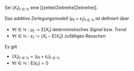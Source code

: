 Sei $(X_t)_{t \in \mathbb{N}}$ eine [[zettel/Zeitreihe|Zeitreihe]].

Das *additive Zerlegungsmodell* $(\mu_t + \varepsilon_t)_{t \in \mathbb{N}}$ ist definiert über
- $\forall t \in \mathbb{N} : \mu_t := \text{E}[X_t]$ deterministisches *Signal* bzw. *Trend*
- $\forall t \in \mathbb{N} : \varepsilon_t := (X_t - \text{E}[X_t])$ zufälliges *Rauschen*

Es gilt
- $(X_t)_{t \in \mathbb{N}} = (\mu_t + \varepsilon_t)_{t \in \mathbb{N}}$
- $\forall t \in \mathbb{N} : \text{E}[\varepsilon_t] = 0$